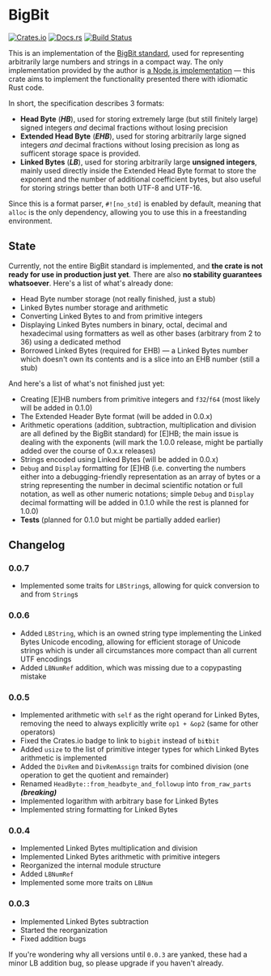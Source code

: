 # BigBit
[![Crates.io](https://img.shields.io/crates/v/bigbit)](https://crates.io/crates/bitbit "BigBit on Crates.io")
[![Docs.rs](https://img.shields.io/badge/documentation-docs.rs-informational)](https://docs.rs/bigbit "BigBit on Docs.rs")
[![Build Status](https://github.com/kotauskas/bigbit.rs/workflows/Rust/badge.svg)](https://github.com/kotauskas/bigbit.rs/actions "GitHub Actions page for BigBit")

This is an implementation of the [BigBit standard][BigBitStd], used for representing arbitrarily large numbers and strings in a compact way. The only implementation provided by the author is [a Node.js implementation](https://github.com/bigbit/bigbitjs "BigBit.js on GitHub") — this crate aims to implement the functionality presented there with idiomatic Rust code.

In short, the specification describes 3 formats:
- **Head Byte** (***HB***), used for storing extremely large (but still finitely large) signed integers *and* decimal fractions without losing precision
- **Extended Head Byte** (***EHB***), used for storing arbitrarily large signed integers *and* decimal fractions without losing precision as long as sufficent storage space is provided.
- **Linked Bytes** (***LB***), used for storing arbitrarily large **unsigned integers**, mainly used directly inside the Extended Head Byte format to store the exponent and the number of additional coefficient bytes, but also useful for storing strings better than both UTF-8 and UTF-16.

Since this is a format parser, `#![no_std]` is enabled by default, meaning that `alloc` is the only dependency, allowing you to use this in a freestanding environment.

## State
Currently, not the entire BigBit standard is implemented, and **the crate is not ready for use in production just yet**. There are also **no stability guarantees whatsoever**. Here's a list of what's already done:
- Head Byte number storage (not really finished, just a stub)
- Linked Bytes number storage and arithmetic
- Converting Linked Bytes to and from primitive integers
- Displaying Linked Bytes numbers in binary, octal, decimal and hexadecimal using formatters as well as other bases (arbitrary from 2 to 36) using a dedicated method
- Borrowed Linked Bytes (required for EHB) — a Linked Bytes number which doesn't own its contents and is a slice into an EHB number (still a stub)

And here's a list of what's not finished just yet:
- Creating \[E\]HB numbers from primitive integers and `f32`/`f64` (most likely will be added in 0.1.0)
- The Extended Header Byte format (will be added in 0.0.x)
- Arithmetic operations (addition, subtraction, multiplication and division are all defined by the BigBit standard) for \[E\]HB; the main issue is dealing with the exponents (will mark the 1.0.0 release, might be partially added over the course of 0.x.x releases)
- Strings encoded using Linked Bytes (will be added in 0.0.x)
- `Debug` and `Display` formatting for \[E\]HB (i.e. converting the numbers either into a debugging-friendly representation as an array of bytes or a string representing the number in decimal scientific notation or full notation, as well as other numeric notations; simple `Debug` and `Display` decimal formatting will be added in 0.1.0 while the rest is planned for 1.0.0)
- **Tests** (planned for 0.1.0 but might be partially added earlier)

## Changelog
### 0.0.7
- Implemented some traits for `LBString`s, allowing for quick conversion to and from `String`s
### 0.0.6
- Added `LBString`, which is an owned string type implementing the Linked Bytes Unicode encoding, allowing for efficient storage of Unicode strings which is under all circumstances more compact than all current UTF encodings
- Added `LBNumRef` addition, which was missing due to a copypasting mistake
### 0.0.5
- Implemented arithmetic with `self` as the right operand for Linked Bytes, removing the need to always explicitly write `op1 + &op2` (same for other operators)
- Fixed the Crates.io badge to link to `bigbit` instead of `bi`**`t`**`bit`
- Added `usize` to the list of primitive integer types for which Linked Bytes arithmetic is implemented
- Added the `DivRem` and `DivRemAssign` traits for combined division (one operation to get the quotient and remainder)
- Renamed `HeadByte::from_headbyte_and_followup` into `from_raw_parts` ***(breaking)***
- Implemented logarithm with arbitrary base for Linked Bytes
- Implemented string formatting for Linked Bytes

### 0.0.4
- Implemented Linked Bytes multiplication and division
- Implemented Linked Bytes arithmetic with primitive integers
- Reorganized the internal module structure
- Added `LBNumRef`
- Implemented some more traits on `LBNum`

### 0.0.3
- Implemented Linked Bytes subtraction
- Started the reorganization
- Fixed addition bugs


If you're wondering why all versions until `0.0.3` are yanked, these had a minor LB addition bug, so please upgrade if you haven't already.

[BigBitStd]: https://github.com/amitguptagwl/BigBit "BitBit specification on GitHub"

